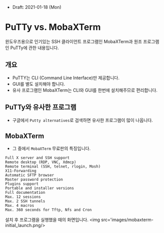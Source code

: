 * Draft: 2021-01-18 (Mon)
# PuTTy vs. MobaXTerm
윈도우즈용으로 인기있는 SSH 클라이언트 프로그램인 MobaXTerm과 원조 프로그램인 PuTTy에 관한 내용입니다.

## 개요
* PuTTY는 CLI (Command Line Interface)만 제공합니다.
* GUI를 별도 설치해야 합니다.
* 유사 프로그램인 MobaXTerm는 CLI와 GUI를 한번에 설치해주므로 편리합니다.

## PuTTy와 유사한 프로그램
* 구글에서 `Putty alternatives`로 검색하면 유사한 프로그램이 많이 나옵니다.

## MobaXTerm
* 그 중에서 `MobaXTerm` 무료판의 특징입니다. 

```text
Full X server and SSH support
Remote desktop (RDP, VNC, Xdmcp)
Remote terminal (SSH, telnet, rlogin, Mosh)
X11-Forwarding
Automatic SFTP browser
Master password protection
Plugins support
Portable and installer versions
Full documentation
Max. 12 sessions
Max. 2 SSH tunnels
Max. 4 macros
Max. 360 seconds for Tftp, Nfs and Cron
```

설치 후 프로그램을 실행했을 때의 화면입니다.
<img src='images/mobaxterm-initial_launch.png/>
